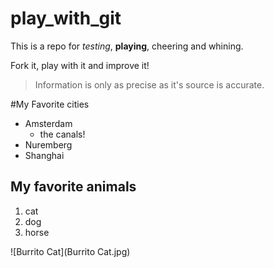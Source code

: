 # play_with_git

This is a repo for _testing_, **playing**, cheering and whining.

Fork it, play with it and improve it!

>Information is only as precise as it's source is accurate.

#My Favorite cities

* Amsterdam
  * the canals!
* Nuremberg
* Shanghai

## My favorite animals

1. cat
2. dog
3. horse

![Burrito Cat](Burrito Cat.jpg)
